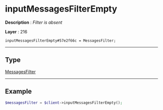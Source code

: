 # inputMessagesFilterEmpty

**Description** : *Filter is absent*

**Layer** : 216

```tl
inputMessagesFilterEmpty#57e2f66c = MessagesFilter;
```

---

## Type

[MessagesFilter](type/MessagesFilter)

---

## Example

```php
$messagesFilter = $client->inputMessagesFilterEmpty();
```